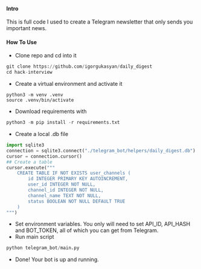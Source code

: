 #### Intro

This is full code I used to create a Telegram newsletter that only sends you important news.

#### How To Use

- Clone repo and cd into it
```python
git clone https://github.com/igorgukasyan/daily_digest
cd hack-interview
```
- Create a virtual environment and activate it
```
python3 -m venv .venv
source .venv/bin/activate
```
- Download requirements with 
```python
python3 -m pip install -r requirements.txt
```
- Create a local .db file
```python
import sqlite3
connection = sqlite3.connect("./telegram_bot/helpers/daily_digest.db")
cursor = connection.cursor()
## Create a table
cursor.execute("""
    CREATE TABLE IF NOT EXISTS user_channels (
        id INTEGER PRIMARY KEY AUTOINCREMENT,
        user_id INTEGER NOT NULL,
        channel_id INTEGER NOT NULL,
        channel_name TEXT NOT NULL,
        status BOOLEAN NOT NULL DEFAULT TRUE
    )
""")
```
- Set environment variables. You only will need to set API_ID, API_HASH and BOT_TOKEN, all of which you can get from Telegram.
- Run main script
```python
python telegram_bot/main.py
```
- Done! Your bot is up and running.



